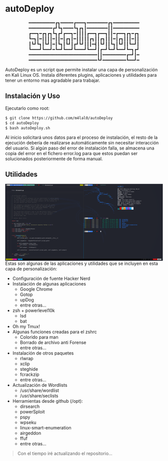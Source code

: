 # autoDeploy
<p align="center">
━━━━━━━━━━┏┓━━━━━┏━━━┓━━━━━━━━┏┓━━━━━━━━━━
━━━━━━━━━┏┛┗┓━━━━┗┓┏┓┃━━━━━━━━┃┃━━━━━━━━━━
┏━━┓━┏┓┏┓┗┓┏┛┏━━┓━┃┃┃┃┏━━┓┏━━┓┃┃━┏━━┓┏┓━┏┓
┗━┓┃━┃┃┃┃━┃┃━┃┏┓┃━┃┃┃┃┃┏┓┃┃┏┓┃┃┃━┃┏┓┃┃┃━┃┃
┃┗┛┗┓┃┗┛┃━┃┗┓┃┗┛┃┏┛┗┛┃┃┃━┫┃┗┛┃┃┗┓┃┗┛┃┃┗━┛┃
┗━━━┛┗━━┛━┗━┛┗━━┛┗━━━┛┗━━┛┃┏━┛┗━┛┗━━┛┗━┓┏┛
━━━━━━━━━━━━━━━━━━━━━━━━━━┃┃━━━━━━━━━┏━┛┃━
━━━━━━━━━━━━━━━━━━━━━━━━━━┗┛━━━━━━━━━┗━━┛━
</p>
AutoDeploy es un script que permite instalar una capa de personalización en Kali Linux OS. Instala diferentes plugins, aplicaciones y utilidades para tener un entorno mas agradable para trabajar.

## Instalación y Uso

Ejecutarlo como root:

    $ git clone https://github.com/m4lal0/autoDeploy
    $ cd autoDeploy
    $ bash autoDeploy.sh

Al inicio solicitará unos datos para el proceso de instalación, el resto de la ejecución debería de realizarse automáticamente sin necesitar interacción del usuario. Si algún paso del error de instalación falla, se almacena una copia del error en el fichero error.log para que estos puedan ser solucionados posteriormente de forma manual.

## Utilidades

<p align="center">
<img src="https://github.com/m4lal0/autoDeploy/blob/master/images/preview.PNG"
	alt="autoDeploy"
	width="1000"
	style="float: left; margin-right: 10px;" />
</p>
Estas son algunas de las aplicaciones y utilidades que se incluyen en esta capa de personalización:

- Configuración de fuente Hacker Nerd
- Instalación de algunas aplicaciones
    + Google Chrome
    + Gotop
    + upDog
    + entre otras...
- zsh + powerlevel10k
    + lsd
    + bat
- Oh my Tmux!
- Algunas funciones creadas para el zshrc
    + Colorido para man
    + Borrado de archivo anti Forense
    + entre otras...
- Instalación de otros paquetes
    + rlwrap
    + xclip
    + steghide
    + fcrackzip
    + entre otras...
- Actualización de Wordlists
    + /usr/share/wordlist
    + /usr/share/seclists
- Herramientas desde github (/opt):
    + dirsearch
    + powerSploit
    + pspy
    + wpseku
    + linux-smart-enumeration
    + airgeddon
    + ffuf
    + entre otras...

> Con el tiempo iré actualizando el repositorio...